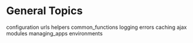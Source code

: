 # General Topics

<div class="toctree" titlesonly="">

configuration urls helpers common_functions logging errors caching ajax
modules managing_apps environments

</div>
